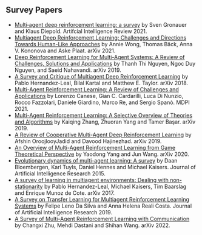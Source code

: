 ## Survey Papers
* [Multi‑agent deep reinforcement learning: a survey](https://link.springer.com/content/pdf/10.1007/s10462-021-09996-w.pdf) by Sven Gronauer and Klaus Diepold. Artifcial Intelligence Review 2021.
* [Multiagent Deep Reinforcement Learning: Challenges and Directions Towards Human-Like Approaches](https://www.researchgate.net/publication/353060371_Multiagent_Deep_Reinforcement_Learning_Challenges_and_Directions_Towards_Human-Like_Approaches) by Annie Wong, Thomas Bäck, Anna V. Kononova and Aske Plaat. arXiv 2021.
* [Deep Reinforcement Learning for Multi-Agent Systems: A Review of Challenges, Solutions and Applications](https://arxiv.org/pdf/1812.11794.pdf) by Thanh Thi Nguyen, Ngoc Duy Nguyen, and Saeid Nahavandi. arXiv 2019.
* [A Survey and Critique of Multiagent Deep Reinforcement Learning](https://arxiv.org/abs/1810.05587) by Pablo Hernandez-Leal, Bilal Kartal and Matthew E. Taylor. arXiv 2018.
* [Multi-Agent Reinforcement Learning: A Review of Challenges and Applications](https://www.mdpi.com/2076-3417/11/11/4948) by Lorenzo Canese, Gian C. Cardarilli, Luca Di Nunzio, Rocco Fazzolari, Daniele Giardino, Marco Re, and Sergio Spanò. MDPI 2021.
* [Multi-Agent Reinforcement Learning: A Selective Overview of Theories and Algorithms](https://arxiv.org/abs/1911.10635) by Kaiqing Zhang, Zhuoran Yang and Tamer Başar. arXiv 2019.
* [A Review of Cooperative Multi-Agent Deep Reinforcement Learning](https://arxiv.org/abs/1908.03963) by Afshin OroojlooyJadid and Davood Hajinezhad. arXiv 2019.
* [An Overview of Multi-Agent Reinforcement Learning from Game Theoretical Perspective](https://arxiv.org/abs/2011.00583) by Yaodong Yang and Jun Wang. arXiv 2020.
* [Evolutionary dynamics of multi-agent learning: A survey](https://jair.org/index.php/jair/article/view/10952) by Daan Bloembergen, Karl Tuyls, Daniel Hennes and Michael Kaisers. Journal of Artificial Intelligence Research 2015.
* [A survey of learning in multiagent environments: Dealing with non-stationarity](https://arxiv.org/abs/1707.09183) by Pablo Hernandez-Leal, Michael Kaisers, Tim Baarslag and Enrique Munoz de Cote. arXiv 2017.
* [A Survey on Transfer Learning for Multiagent Reinforcement Learning Systems](https://www.jair.org/index.php/jair/article/view/11396) by Felipe Leno Da Silva and Anna Helena Reali Costa. Journal of Artificial Intelligence Research 2019.
* [A Survey of Multi-Agent Reinforcement Learning with Communication](https://arxiv.org/abs/2203.08975) by Changxi Zhu, Mehdi Dastani and Shihan Wang. arXiv 2022.
